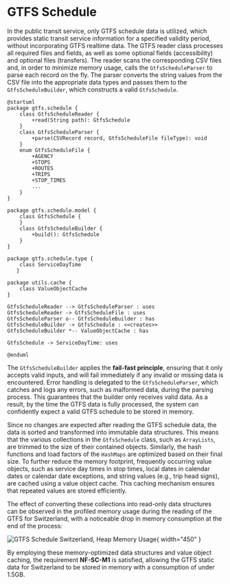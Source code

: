 # GTFS Schedule

In the public transit service, only GTFS schedule data is utilized, which provides static transit service information
for a specified validity period, without incorporating GTFS realtime data. The GTFS reader class processes all required
files and fields, as well as some optional fields (accessibility) and optional files (transfers). The reader scans the
corresponding CSV files and, in order to minimize memory usage, calls the `GtfsScheduleParser` to parse each record on
the fly. The parser converts the string values from the CSV file into the appropriate data types and passes them to
the `GtfsScheduleBuilder`, which constructs a valid `GtfsSchedule`.

```plantuml
@startuml
package gtfs.schedule {
    class GtfsScheduleReader {
        +read(String path): GtfsSchedule
    }
    class GtfsScheduleParser {
        +parse(CSVRecord record, GtfsScheduleFile fileType): void
    }
    enum GtfsScheduleFile {
        +AGENCY
        +STOPS
        +ROUTES
        +TRIPS
        +STOP_TIMES
        ...
    }
}

package gtfs.schedule.model {
    class GtfsSchedule {
    }
    class GtfsScheduleBuilder {
        +build(): GtfsSchedule
    }
}

package gtfs.schedule.type {
    class ServiceDayTime
   }

package utils.cache {
    class ValueObjectCache
}

GtfsScheduleReader --> GtfsScheduleParser : uses
GtfsScheduleReader -> GtfsScheduleFile : uses
GtfsScheduleParser o-- GtfsScheduleBuilder : has
GtfsScheduleBuilder -> GtfsSchedule : <<creates>>
GtfsScheduleBuilder *-- ValueObjectCache : has

GtfsSchedule -> ServiceDayTime: uses

@enduml
```

The `GtfsScheduleBuilder` applies the **fail-fast principle**, ensuring that it only accepts valid inputs, and will fail
immediately if any invalid or missing data is encountered. Error handling is delegated to the `GtfsScheduleParser`,
which catches and logs any errors, such as malformed data, during the parsing process. This guarantees that the builder
only receives valid data. As a result, by the time the GTFS data is fully processed, the system can confidently expect a
valid GTFS schedule to be stored in memory.

Since no changes are expected after reading the GTFS schedule data, the data is sorted and transformed into immutable
data structures. This means that the various collections in the `GtfsSchedule` class, such as `ArrayLists`, are trimmed
to the size of their contained objects. Similarly, the hash functions and load factors of the `HashMaps` are optimized
based on their final size. To further reduce the memory footprint, frequently occurring value objects, such as service
day times in stop times, local dates in calendar dates or calendar date exceptions, and string values (e.g., trip head
signs), are cached using a value object cache. This caching mechanism ensures that repeated values are stored
efficiently.

The effect of converting these collections into read-only data structures can be observed in the profiled memory usage
during the reading of the GTFS for Switzerland, with a noticeable drop in memory consumption at the end of the process:

![GTFS Schedule Switzerland, Heap Memory Usage](gtfs_schedule_ch_heap.png){ width="450" }

By employing these memory-optimized data structures and value object caching, the requirement **NF-SC-M1** is satisfied,
allowing the GTFS static data for Switzerland to be stored in memory with a consumption of under 1.5GB.

